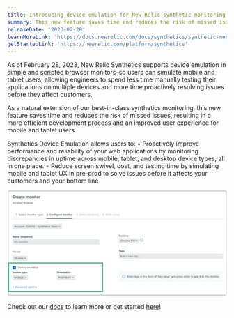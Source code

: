 ```yaml
---
title: Introducing device emulation for New Relic synthetic monitoring
summary: This new feature saves time and reduces the risk of missed issues, resulting in a more efficient development process and an improved user experience for mobile and tablet users.
releaseDate: '2023-02-28'
learnMoreLink: 'https://docs.newrelic.com/docs/synthetics/synthetic-monitoring/using-monitors/device-emulation/' 
getStartedLink: 'https://newrelic.com/platform/synthetics'
---
```


As of February 28, 2023, New Relic Synthetics supports device emulation in simple and scripted browser monitors–so users can simulate mobile and tablet users, allowing engineers to spend less time manually testing their applications on multiple devices and more time proactively resolving issues before they affect customers.

As a natural extension of our best-in-class synthetics monitoring, this new feature saves time and reduces the risk of missed issues, resulting in a more efficient development process and an improved user experience for mobile and tablet users.

Synthetics Device Emulation allows users to:
◦ Proactively improve performance and reliability of your web applications by monitoring discrepancies in uptime across mobile, tablet, and desktop device types, all in one place.
◦ Reduce screen swivel, cost, and testing time by simulating mobile and tablet UX in pre-prod to solve issues before it affects your customers and your bottom line

![device emulation](./images/device.png "Getting started is as easy as selecting the device type (mobile or tablet) and orientation (portrait or landscape) you want to emulate when you create your simple browser or scripted browser monitors. Just as easily, you can modify existing checks.")

Check out our [docs](https://docs.newrelic.com/docs/synthetics/new-relic-synthetics/using-monitors/device-emulation) to learn more or get started [here](https://newrelic.com/platform/synthetics)!
